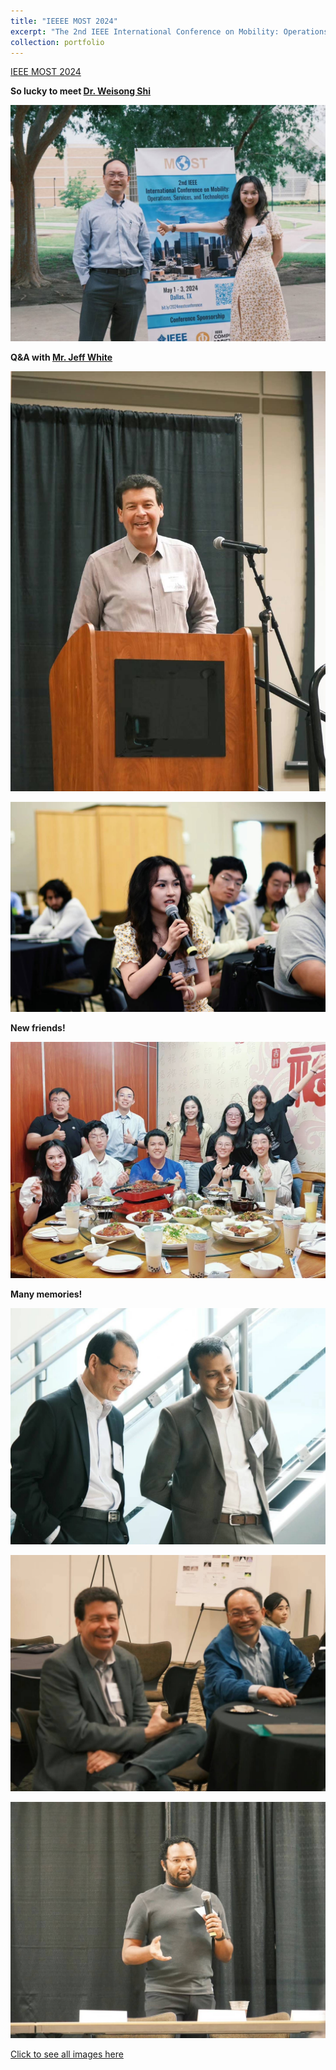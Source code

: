 ```yaml
---
title: "IEEEE MOST 2024"
excerpt: "The 2nd IEEE International Conference on Mobility: Operations, Services, and Technologies<br/><img src='/images/MOST2024_2.jpg'>"
collection: portfolio
---
```


[IEEE MOST 2024](https://ieeemobility.org/MOST2024/index.php)

**So lucky to meet [Dr. Weisong Shi](https://weisongshi.org/)**

![most image 6](https://github.com/HanzhiZhang-Ulrica/HanzhiZhang-Ulrica.github.io/blob/master/images/MOST2024_6.jpg)

**Q&A with [Mr. Jeff White](https://www.wjeffwhite.com/)** 

![most image 5](https://github.com/HanzhiZhang-Ulrica/HanzhiZhang-Ulrica.github.io/blob/master/images/MOST2024_5.jpg)

![most image 7](https://github.com/HanzhiZhang-Ulrica/HanzhiZhang-Ulrica.github.io/blob/master/images/MOST2024_7.jpg)

**New friends!**

![most image 8](https://github.com/HanzhiZhang-Ulrica/HanzhiZhang-Ulrica.github.io/blob/master/images/MOST2024_8.jpg)

**Many memories!**

![most image 1](https://github.com/HanzhiZhang-Ulrica/HanzhiZhang-Ulrica.github.io/blob/master/images/MOST2024_1.jpg)

![most image 3](https://github.com/HanzhiZhang-Ulrica/HanzhiZhang-Ulrica.github.io/blob/master/images/MOST2024_3.jpg)

![most image 4](https://github.com/HanzhiZhang-Ulrica/HanzhiZhang-Ulrica.github.io/blob/master/images/MOST2024_4.jpg)

[Click to see all images here](https://ieeemobility.org/MOST2024/photos.php)
